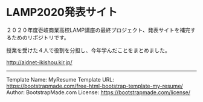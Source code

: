 # LAMP2020発表サイト

２０２０年度壱岐商業高校LAMP講座の最終プロジェクト、発表サイトを補完するためのリポジトリです。

授業を受けた４人で役割を分担し、今年学んだことをまとめました。

http://aidnet-ikishou.kir.jp/ 

---

Template Name: MyResume
Template URL: https://bootstrapmade.com/free-html-bootstrap-template-my-resume/
Author: BootstrapMade.com
License: https://bootstrapmade.com/license/
